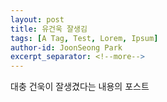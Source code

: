 ```yaml
---
layout: post
title: 유건욱 잘생김
tags: [A Tag, Test, Lorem, Ipsum]
author-id: JoonSeong Park
excerpt_separator: <!--more-->
---
```


대충 건욱이 잘생겼다는 내용의 포스트
